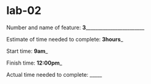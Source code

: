 # lab-02
Number and name of feature: ____3____________________________

Estimate of time needed to complete: __3hours___

Start time: __9am___

Finish time: __12:00pm___

Actual time needed to complete: _____